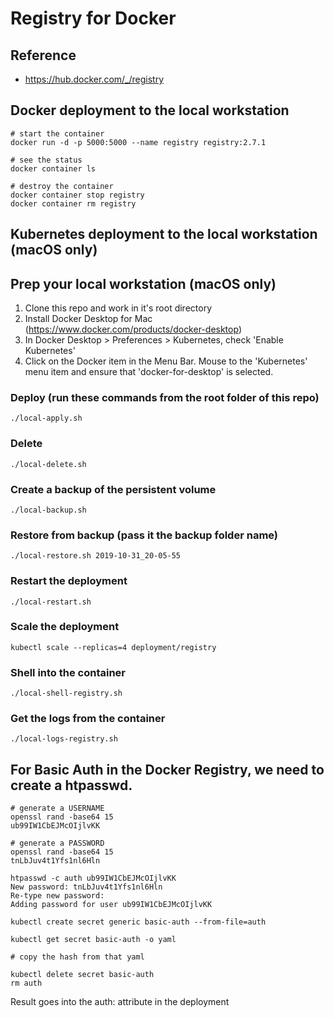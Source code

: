 # Registry for Docker

## Reference
- https://hub.docker.com/_/registry

## Docker deployment to the local workstation

~~~
# start the container
docker run -d -p 5000:5000 --name registry registry:2.7.1

# see the status
docker container ls

# destroy the container
docker container stop registry
docker container rm registry
~~~


## Kubernetes deployment to the local workstation (macOS only)

## Prep your local workstation (macOS only)
1. Clone this repo and work in it's root directory
1. Install Docker Desktop for Mac (https://www.docker.com/products/docker-desktop)
1. In Docker Desktop > Preferences > Kubernetes, check 'Enable Kubernetes'
1. Click on the Docker item in the Menu Bar. Mouse to the 'Kubernetes' menu item and ensure that 'docker-for-desktop' is selected.

### Deploy (run these commands from the root folder of this repo)
~~~
./local-apply.sh
~~~

### Delete
~~~
./local-delete.sh
~~~

### Create a backup of the persistent volume
~~~
./local-backup.sh
~~~

### Restore from backup (pass it the backup folder name)
~~~
./local-restore.sh 2019-10-31_20-05-55
~~~

### Restart the deployment
~~~
./local-restart.sh
~~~

### Scale the deployment
~~~
kubectl scale --replicas=4 deployment/registry
~~~

### Shell into the container
~~~
./local-shell-registry.sh
~~~

### Get the logs from the container
~~~
./local-logs-registry.sh
~~~


## For Basic Auth in the Docker Registry, we need to create a htpasswd. 
~~~
# generate a USERNAME
openssl rand -base64 15
ub99IW1CbEJMcOIjlvKK

# generate a PASSWORD	
openssl rand -base64 15
tnLbJuv4t1Yfs1nl6Hln

htpasswd -c auth ub99IW1CbEJMcOIjlvKK
New password: tnLbJuv4t1Yfs1nl6Hln
Re-type new password:
Adding password for user ub99IW1CbEJMcOIjlvKK

kubectl create secret generic basic-auth --from-file=auth

kubectl get secret basic-auth -o yaml

# copy the hash from that yaml

kubectl delete secret basic-auth
rm auth
~~~

Result goes into the auth: attribute in the deployment
